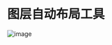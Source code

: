 # 图层自动布局工具
![image](https://github.com/user-attachments/assets/2369b5ce-0194-49e7-b4e0-8de217614f26)
